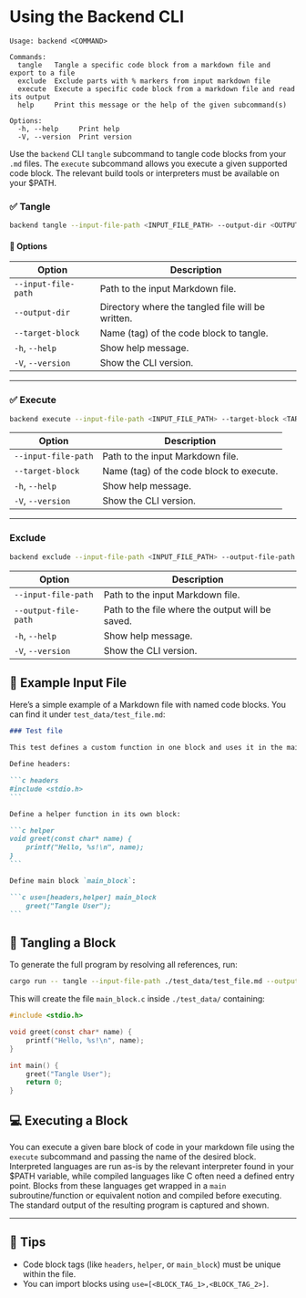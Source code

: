 # Using the Backend CLI

```
Usage: backend <COMMAND>

Commands:
  tangle   Tangle a specific code block from a markdown file and export to a file
  exclude  Exclude parts with % markers from input markdown file
  execute  Execute a specific code block from a markdown file and read its output
  help     Print this message or the help of the given subcommand(s)

Options:
  -h, --help     Print help
  -V, --version  Print version
```

Use the `backend` CLI `tangle` subcommand to tangle code blocks from your `.md` files. The `execute` subcommand allows you execute a given supported code block. The relevant build tools or interpreters must be available on your $PATH.

### ✅ Tangle

```sh
backend tangle --input-file-path <INPUT_FILE_PATH> --output-dir <OUTPUT_DIR> --target-block <TARGET_BLOCK>
```

#### 🔧 Options

| Option                     | Description                                                                 |
|---------------------------|-----------------------------------------------------------------------------|
| `--input-file-path`       | Path to the input Markdown file.                                            |
| `--output-dir`            | Directory where the tangled file will be written.                           |
| `--target-block`          | Name (tag) of the code block to tangle.                                     |
| `-h`, `--help`            | Show help message.                                                           |
| `-V`, `--version`         | Show the CLI version.                                                        |

---

### ✅ Execute

```sh
backend execute --input-file-path <INPUT_FILE_PATH> --target-block <TARGET_BLOCK>
```

| Option                     | Description                                                                 |
|---------------------------|-----------------------------------------------------------------------------|
| `--input-file-path`       | Path to the input Markdown file.                                            |
| `--target-block`          | Name (tag) of the code block to execute.                                     |
| `-h`, `--help`            | Show help message.                                                           |
| `-V`, `--version`         | Show the CLI version.                                                        |

---

### Exclude

```sh
backend exclude --input-file-path <INPUT_FILE_PATH> --output-file-path <OUTPUT_FILE_PATH>
```

| Option                     | Description                                                                 |
|---------------------------|-----------------------------------------------------------------------------|
| `--input-file-path`       | Path to the input Markdown file.                                            |
| `--output-file-path`          | Path to the file where the output will be saved.                         |
| `-h`, `--help`            | Show help message.                                                           |
| `-V`, `--version`         | Show the CLI version.                                                        |


## 📄 Example Input File

Here’s a simple example of a Markdown file with named code blocks. You can find it under `test_data/test_file.md`:

````markdown
### Test file

This test defines a custom function in one block and uses it in the main block by importing it.

Define headers:

```c headers
#include <stdio.h>
```

Define a helper function in its own block:

```c helper
void greet(const char* name) {
    printf("Hello, %s!\n", name);
}
```

Define main block `main_block`:

```c use=[headers,helper] main_block
    greet("Tangle User");
```
````

## 🧵 Tangling a Block

To generate the full program by resolving all references, run:

```sh
cargo run -- tangle --input-file-path ./test_data/test_file.md --output-dir ./test_data --target-block main_block
```

This will create the file `main_block.c` inside `./test_data/` containing:

````c
#include <stdio.h>

void greet(const char* name) {
    printf("Hello, %s!\n", name);
}

int main() {
    greet("Tangle User");
    return 0;
}

````

## 💻 Executing a Block

You can execute a given bare block of code in your markdown file using the `execute` subcommand and passing the name of the desired block. Interpreted languages are run as-is by the relevant interpreter found in your $PATH variable, while compiled languages like C often need a defined entry point. Blocks from these languages get wrapped in a `main` subroutine/function or equivalent notion and compiled before executing.  
The standard output of the resulting program is captured and shown.


---



## 📌 Tips

- Code block tags (like `headers`, `helper`, or `main_block`) must be unique within the file.
- You can import blocks using `use=[<BLOCK_TAG_1>,<BLOCK_TAG_2>]`.
